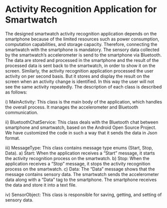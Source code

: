 # Activity Recognition Application for Smartwatch 
The designed smartwatch activity recognition application depends on the smartphone because of the limited resources such as power consumption, computation capabilities, and storage capacity. Therefore, connecting the smartwatch with the smartphone is mandatory. The sensory data collected by the smartwatch’s accelerometer is send to the smartphone via Bluetooth. The data are stored and processed in the smartphone and the result of the processed data is sent back to the smartwatch, in order to show it on the screen. Similarly, the activity recognition application processed the user activity on per second basis. But it stores and display the result on the screen when an activity change is identified. In this way the user will not see the same activity repeatedly. The description of each class is described as follows:

i)	MainActivity:
This class is the main body of the application, which handles the overall process. It manages the accelerometer and Bluetooth communication.
 
ii)	BluetoothChatService:
This class deals with the Bluetooth chat between smartphone and smartwatch, based on the Android Open Source Project. We have customized the code in such a way that it sends the data in Json format.

iii)	MessageType:
This class contains message type enums (Start, Stop, Data).
a)	Start: When the application receives a “Start” message, it starts the activity recognition process on the smartwatch.
b)	Stop: When the application receives a “Stop” message, it stops the activity recognition process on the smartwatch.
c)	Data: The “Data” message shows that the message contains sensory data. The smartwatch sends the accelerometer data along with a “Data” tag to the smartphone. The smartphone receives the data and store it into a text file. 

iv)	SensorObject:
This class is responsible for saving, getting, and setting of sensory data.
